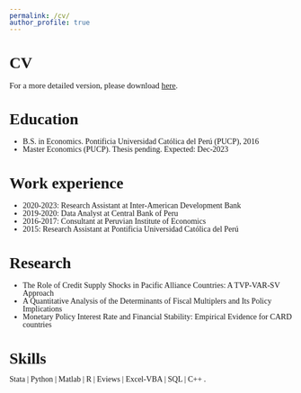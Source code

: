```yaml
---
permalink: /cv/
author_profile: true
---
```


<head>
  <link rel="stylesheet" type="text/css" href="https://cdn.jsdelivr.net/gh/aaaakshat/cm-web-fonts@latest/fonts.css">
  <style>
    body {
      font-family: "Computer Modern Serif", Typewriter;
    }
  </style>
</head>



<style>
  p {
    line-height: 0.5;
  }
  .section2 {
    line-height: 0.5;
  }
  * {
        line-height: 1; /* Adjust the value as desired */
    } 
</style>


# CV

<p style="font-size: 1.05em;">For a more detailed version, please download <a href='https://carlosguevara1.github.io/files/CV.pdf' target="_blank">here</a>.</p>

# Education
* B.S. in Economics. Pontificia Universidad Católica del Perú (PUCP), 2016 
* Master Economics (PUCP). Thesis pending. Expected: Dec-2023

# Work experience
* 2020-2023: Research Assistant at Inter-American Development Bank
* 2019-2020: Data Analyst at Central Bank of Peru
* 2016-2017: Consultant at Peruvian Institute of Economics
* 2015: Research Assistant at Pontificia Universidad Católica del Perú
  
# Research
* The Role of Credit Supply Shocks in Pacific Alliance Countries: A TVP-VAR-SV Approach
* A Quantitative Analysis of the Determinants of Fiscal Multiplers and Its Policy Implications
* Monetary Policy Interest Rate and Financial Stability: Empirical Evidence for CARD countries


# Skills
<p>Stata | Python | Matlab | R | Eviews | Excel-VBA | SQL | C++ .</p>

<!---{:.section2}-->

<!---
<style>
.skills-list {
  font-size: 15px;
}
</style>


<p style="font-size: 18px; font-weight: bold;">Skills</p>

<ul class="skills-list">
  <li>Matlab - Advanced</li>
  <li>Stata - Advanced</li>
  <li>Python - Advanced</li>
  <li>Excel/VBA - Advanced</li>
  <li>Eviews - Advanced</li>
  <li>R - Intermediate</li>
  <li>SQL - Intermediate</li>
  <li>Julia - Basic</li>
  <li>C++ - Basic</li>
</ul>
-->